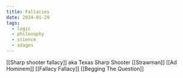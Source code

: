 ```yaml
---
title: Fallacies
date: 2024-01-29
tags:
  - logic
  - philosophy
  - science
  - adages
---
```

[[Sharp shooter fallacy]] aka Texas Sharp Shooter 
[[Strawman]]
[[Ad Hominem]]
[[Fallacy Fallacy]]
[[Begging The Question]]

